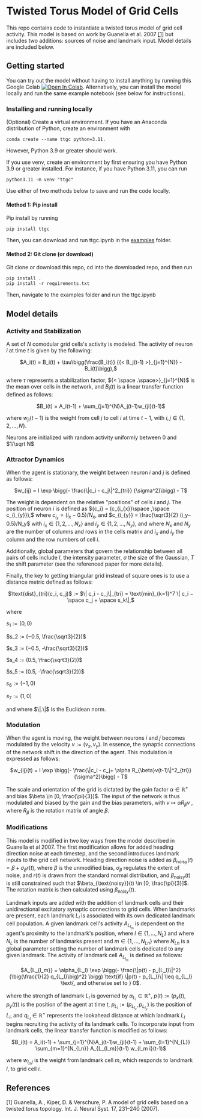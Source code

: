 # Twisted Torus Model of Grid Cells
This repo contains code to instantiate a twisted torus model of grid cell activity. This model is based on work by Guanella et al. 2007 [[1]](#1) but includes two additions: sources of noise and landmark input. Model details are included below.

## Getting started
You can try out the model without having to install anything by running this Google Colab <a target="_blank" href="https://colab.research.google.com/github/johnhwen1/ttgc/blob/main/examples/ttgc.ipynb">
  <img src="https://colab.research.google.com/assets/colab-badge.svg" alt="Open In Colab"/></a>. Alternatively, you can install the model locally and run the same example notebook (see below for instructions).

### Installing and running locally
(Optional)
Create a virtual environment. If you have an Anaconda distribution of Python, create an environment with 
```
conda create --name ttgc python=3.11. 
```
However, Python 3.9 or greater should work.

If you use venv, create an environment by first ensuring you have Python 3.9 or greater installed. For instance, if you have Python 3.11, you can run
```
python3.11 -m venv "ttgc"
```

Use either of two methods below to save and run the code locally. 
#### Method 1: Pip install
Pip install by running
```
pip install ttgc
```
Then, you can download and run ttgc.ipynb in the [examples](https://github.com/johnhwen1/ttgc/examples) folder.

#### Method 2: Git clone (or download)
Git clone or download this repo, cd into the downloaded repo, and then run

```
pip install .
pip install -r requirements.txt
```
Then, navigate to the examples folder and run the ttgc.ipynb 

## Model details
### Activity and Stabilization
A set of $N$ comodular grid cells's activity is modeled. The activity of neuron $i$ at time $t$ is given by the following:

<p align="center">
$A_i(t) = B_i(t) + \tau\bigg(\frac{B_i(t)} {{< B_j(t-1) >}_{j=1}^{N}} - B_i(t)\bigg),$
</p>

where $\tau$ represents a stabilization factor, ${< \space .\space>}_{j=1}^{N}$ is the mean over cells in the network, and $B_i(t)$ is a linear transfer function defined as follows:

<p align="center">
$B_i(t) = A_i(t-1) + \sum_{j=1}^{N}A_j(t-1)w_{ji}(t-1)$
</p>

where $w_{ji}(t-1)$ is the weight from cell $j$ to cell $i$ at time $t-1$, with $i,j \in \lbrace 1, 2, ..., N\rbrace$.

Neurons are initialized with random activity uniformly between $0$ and $1/\sqrt N$

### Attractor Dynamics
When the agent is stationary, the weight between neuron $i$ and $j$ is defined as follows:

<p align="center">
$w_{ij} = I \exp \bigg(- \frac{\|c_i - c_j\|^2_{tri}} {\sigma^2}\bigg) - T$
</p>

The weight is dependent on the relative "positions" of cells $i$ and $j$. The position of neuron $i$ is defined as ${c_i} = (c_{i_{x}}\space ,\space c_{i_{y}}),$ where $c_{i_{x}} = (i_x− 0.5)/N_x,$ and $c_{i_{y}} = \frac{\sqrt3}{2} (i_y− 0.5)/N_y$ with $i_x \in \lbrace1, 2, ..., N_x\rbrace$ and $i_y \in \lbrace1, 2, ..., N_y\rbrace$, and where $N_x$ and $N_y$ are the number of columns and rows in the cells matrix and $i_x$ and $i_y$ the column and the row numbers of cell $i$. 

Additionally, global parameters that govern the relationship between all pairs of cells include $I$, the intensity parameter, $\sigma$ the size of the Gaussian, $T$ the shift parameter (see the referenced paper for more details).

Finally, the key to getting triangular grid instead of square ones is to use a distance metric defined as follows: 
<p align="center">
$\text{dist}_{tri}(c_i, c_j)$ := $\| c_i - c_j\|_{tri} = \text{min}_{k=1}^7 \| c_i − \space  c_j +  \space s_k\|,$ 
</p>

where

$s_1 := (0, 0)$

$s_2 := (−0.5, \frac{\sqrt3}{2})$

$s_3 := (−0.5, -\frac{\sqrt3}{2})$

$s_4 := (0.5, \frac{\sqrt3}{2})$

$s_5 := (0.5, -\frac{\sqrt3}{2})$

$s_6 := (−1, 0)$

$s_7 := (1, 0)$

<p align="left">
and where $\|.\|$ is the Euclidean norm.
</p>

### Modulation
When the agent is moving, the weight between neurons $i$ and $j$ becomes modulated by the velocity $v := (v_x, v_y)$. In essence, the synaptic connections of the network shift in the direction of the agent. This modulation is expressed as follows:

<p align="center">
$w_{ij}(t) =  I \exp \bigg(- \frac{\|c_i - c_j+ \alpha R_{\beta}v(t-1)\|^2_{tri}} {\sigma^2}\bigg) - T$
</p>

The scale and orientation of the grid is dictated by the gain factor $\alpha \in \mathbb{R}^+$ and bias $\beta \in [0, \frac{\pi}{3}]$. The input of the network is thus modulated and biased by the gain and the bias parameters, with $v \longmapsto \alpha R_{\beta}v$ , where $R_{\beta}$ is the rotation matrix of angle $\beta$.

### Modifications
This model is modified in two key ways from the model described in Guanella et al 2007. The first modification allows for added heading direction noise at each timestep, and the second introduces landmark inputs to the grid cell network. Heading direction noise is added as $\beta_{\text{noisy}}(t) = \beta + \sigma_{\beta} r(t)$, where $\beta$ is the unmodified bias, $\sigma_{\beta}$ regulates the extent of noise, and $r(t)$ is drawn from the standard normal distribution, and $\beta_{\text{noisy}}(t)$ is still constrained such that $\beta_{\text{noisy}}(t) \in [0, \frac{\pi}{3}]$. The rotation matrix is then calculated using $\beta_{\text{noisy}}(t)$.

Landmark inputs are added with the addition of landmark cells and their unidirectional excitatory synaptic connections to grid cells. When landmarks are present, each landmark $L_{l}$ is associated with its own dedicated landmark cell population. A given landmark cell's activity $A_{L_{l_m}}$ is dependent on the agent's proximity to the landmark's position, where $l \in \lbrace1, ..., N_L\rbrace$ and where $N_L$ is the number of landmarks present and $m \in \lbrace1, ..., N_{Ln}\rbrace$ where $N_{Ln}$ is a global parameter setting the number of landmark cells dedicated to any given landmark. The activity of landmark cell $A_{L_{l_m}}$ is defined as follows:
<p align="center">
$A_{L_{l_m}} = \alpha_{L_l} \exp \bigg(- \frac{\|p(t) - p_{L_l}\|^2} {\big(\frac{1}{2} q_{L_l}\big)^2} \bigg) \text{if} \|p(t) - p_{L_l}\| \leq q_{L_l} \text{, and otherwise set to } 0$.
</p>

where the strength of landmark $L_l$ is governed by $\alpha_{L_l} \in \mathbb{R}^+$, $p(t):= (p_x(t), p_y(t))$ is the position of the agent at time $t$, $p_{L_l} := (p_{L_{l_x}}, p_{L_{l_y}})$ is the position of $L_l$, and $q_{L_l} \in \mathbb{R}^+$ represents the lookahead distance at which landmark $L_l$ begins recruiting the activity of its landmark cells. To incorporate input from landmark cells, the linear transfer function is modified as follows:

<p align="center">
$B_i(t) = A_i(t-1) + \sum_{j=1}^{N}A_j(t-1)w_{ji}(t-1) + \sum_{l=1}^{N_{L}} \sum_{m=1}^{N_{Ln}} A_{L_{l_m}}(t-1) w_{l_m i}(t-1)$
</p>

where $w_{l_mi}$ is the weight from landmark cell $m$, which responds to landmark $l$, to grid cell $i$.

## References
<a id="1">[1]</a>
Guanella, A., Kiper, D. & Verschure, P. 
A model of grid cells based on a twisted torus topology. 
Int. J. Neural Syst. 17, 231–240 (2007).
